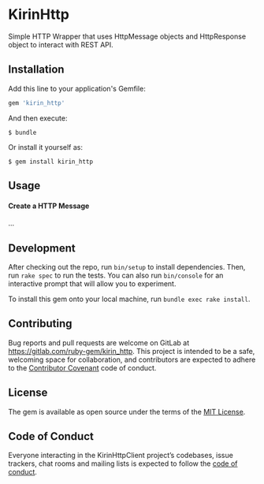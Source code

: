 # KirinHttp

Simple HTTP Wrapper that uses HttpMessage objects and HttpResponse object to interact with REST API.

## Installation

Add this line to your application's Gemfile:

```ruby
gem 'kirin_http'
```

And then execute:

    $ bundle

Or install it yourself as:

    $ gem install kirin_http

## Usage

#### Create a HTTP Message
...


## Development

After checking out the repo, run `bin/setup` to install dependencies. 
Then, run `rake spec` to run the tests. You can also run `bin/console` 
for an interactive prompt that will allow you to experiment.

To install this gem onto your local machine, run `bundle exec rake install`. 

## Contributing

Bug reports and pull requests are welcome on GitLab at https://gitlab.com/ruby-gem/kirin_http. 
This project is intended to be a safe, welcoming space for collaboration, and contributors are expected 
to adhere to the [Contributor Covenant](CODE_OF_CONDUCT.md) code of conduct.

## License

The gem is available as open source under the terms of the [MIT License](LICENSE.txt).

## Code of Conduct

Everyone interacting in the KirinHttpClient project’s codebases, issue trackers, chat 
rooms and mailing lists is expected to follow the [code of conduct](CODE_OF_CONDUCT.md).
